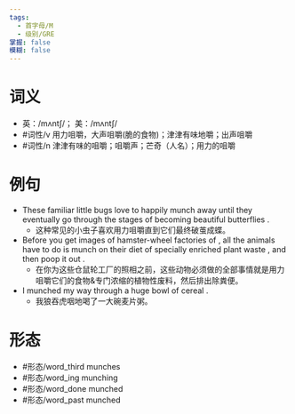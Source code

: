 ```yaml
---
tags:
  - 首字母/M
  - 级别/GRE
掌握: false
模糊: false
---
```

# 词义
- 英：/mʌntʃ/； 美：/mʌntʃ/
- #词性/v  用力咀嚼，大声咀嚼(脆的食物)；津津有味地嚼；出声咀嚼
- #词性/n  津津有味的咀嚼；咀嚼声；芒奇（人名）；用力的咀嚼
# 例句
- These familiar little bugs love to happily munch away until they eventually go through the stages of becoming beautiful butterflies .
	- 这种常见的小虫子喜欢用力咀嚼直到它们最终破茧成蝶。
- Before you get images of hamster-wheel factories of , all the animals have to do is munch on their diet of specially enriched plant waste , and then poop it out .
	- 在你为这些仓鼠轮工厂的照相之前，这些动物必须做的全部事情就是用力咀嚼它们的食物&专门浓缩的植物性废料，然后排出除粪便。
- I munched my way through a huge bowl of cereal .
	- 我狼吞虎咽地喝了一大碗麦片粥。
# 形态
- #形态/word_third munches
- #形态/word_ing munching
- #形态/word_done munched
- #形态/word_past munched
